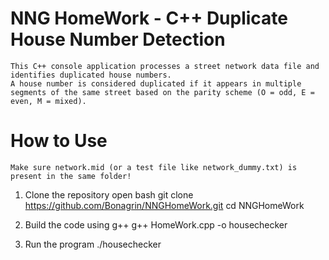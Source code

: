 # NNG HomeWork - C++ Duplicate House Number Detection

	This C++ console application processes a street network data file and identifies duplicated house numbers.  
	A house number is considered duplicated if it appears in multiple segments of the same street based on the parity scheme (O = odd, E = even, M = mixed).


# How to Use
	Make sure network.mid (or a test file like network_dummy.txt) is present in the same folder!

1. Clone the repository
	open bash
	git clone https://github.com/Bonagrin/NNGHomeWork.git
	cd NNGHomeWork

2. Build the code using g++
	g++ HomeWork.cpp -o housechecker
	
3. Run the program
	./housechecker